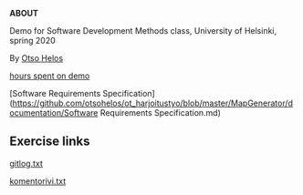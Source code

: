 **ABOUT**

Demo for Software Development Methods class, University of Helsinki, spring 2020

By [Otso Helos](https://github.com/otsohelos)


[hours spent on demo](https://github.com/otsohelos/ot_harjoitustyo/blob/master/MapGenerator/documentation/WorkHoursLog.md)

[Software Requirements Specification](https://github.com/otsohelos/ot_harjoitustyo/blob/master/MapGenerator/documentation/Software Requirements Specification.md)


## Exercise links

[gitlog.txt](https://github.com/otsohelos/ot_harjoitustyo/blob/master/laskarit/viikko1/gitlog.txt)

[komentorivi.txt](https://github.com/otsohelos/ot_harjoitustyo/blob/master/laskarit/viikko1/)